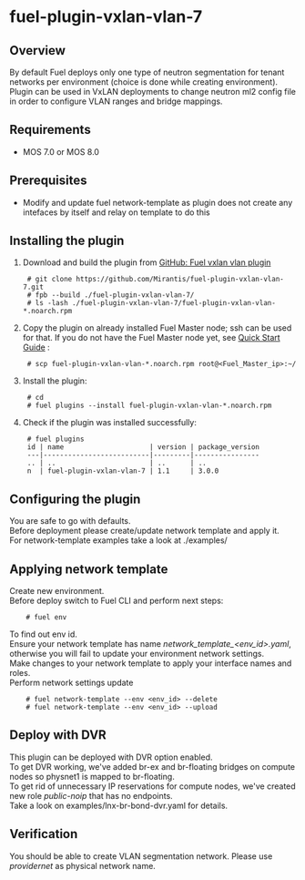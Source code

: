 fuel-plugin-vxlan-vlan-7
========================

Overview
--------

By default Fuel deploys only one type of neutron segmentation for tenant networks per environment (choice is done while creating environment).  
Plugin can be used in VxLAN deployments to change neutron ml2 config file in order to configure VLAN ranges and bridge mappings.

Requirements 
------------
- MOS 7.0 or MOS 8.0

Prerequisites
------------
- Modify and update fuel network-template as plugin does not create any intefaces by itself and relay on template to do this

Installing the plugin
---------------------
1. Download and build the plugin from
    [GitHub: Fuel vxlan vlan plugin](https://github.com/Mirantis/fuel-plugin-vxlan-vlan-7)

        # git clone https://github.com/Mirantis/fuel-plugin-vxlan-vlan-7.git
        # fpb --build ./fuel-plugin-vxlan-vlan-7/
        # ls -lash ./fuel-plugin-vxlan-vlan-7/fuel-plugin-vxlan-vlan-*.noarch.rpm

2. Copy the plugin on already installed Fuel Master node; ssh can be used for
    that. If you do not have the Fuel Master node yet, see
    [Quick Start Guide](https://software.mirantis.com/quick-start/) :

        # scp fuel-plugin-vxlan-vlan-*.noarch.rpm root@<Fuel_Master_ip>:~/

3. Install the plugin:

        # cd
        # fuel plugins --install fuel-plugin-vxlan-vlan-*.noarch.rpm

4. Check if the plugin was installed successfully:

        # fuel plugins
        id | name                     | version | package_version
        ---|--------------------------|---------|----------------
        .. | ..                       | ..      | ..
        n  | fuel-plugin-vxlan-vlan-7 | 1.1     | 3.0.0

Configuring the plugin
----------------------
You are safe to go with defaults.  
Before deployment please create/update network template and apply it.  
For network-template examples take a look at ./examples/

Applying network template
-------------------------
Create new environment.  
Before deploy switch to Fuel CLI and perform next steps:  

        # fuel env

To find out env id.  
Ensure your network template has name *network_template_<env_id\>.yaml*, otherwise you will fail to update your environment network settings.  
Make changes to your network template to apply your interface names and roles.  
Perform network settings update

        # fuel network-template --env <env_id> --delete
        # fuel network-template --env <env_id> --upload

Deploy with DVR
---------------
This plugin can be deployed with DVR option enabled.  
To get DVR working, we've added br-ex and br-floating bridges on compute nodes so physnet1 is mapped to br-floating.  
To get rid of unnecessary IP reservations for compute nodes, we've created new role *public-noip* that has no endpoints.  
Take a look on examples/lnx-br-bond-dvr.yaml for details.

Verification
------------
You should be able to create VLAN segmentation network. Please use *providernet* as physical network name.

